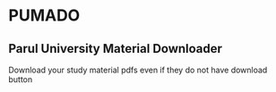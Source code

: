 # PUMADO
## Parul University Material Downloader


Download your study material pdfs even if they do not have download button
